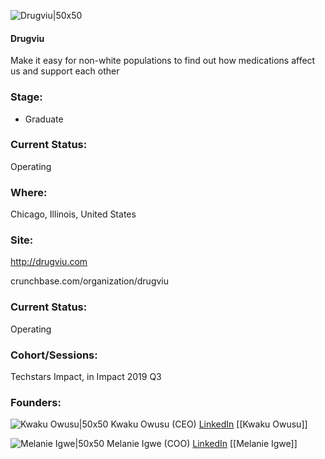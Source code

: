 

![Drugviu|50x50](https://apimg.techstars.com/connect/images/image_files/600f0ab96a498b0008000094/original/drugviu.jpg)

#### Drugviu
Make it easy for non-white populations to find out how medications affect us and support each other

### Stage: 
 - Graduate 

### Current Status: 
Operating

### Where:
Chicago, Illinois, United States

### Site:
http://drugviu.com



crunchbase.com/organization/drugviu

### Current Status: 
Operating

### Cohort/Sessions: 
Techstars Impact, in Impact 2019 Q3

### Founders: 

![Kwaku Owusu|50x50](https://apimg.techstars.com/connect/images/image_files/5dace80534a60d317b00002e/original/L1010198_%283%29.jpg) Kwaku Owusu (CEO) [LinkedIn](https://linkedin.com/in/kwaku-owusu) [[Kwaku Owusu]]

![Melanie Igwe|50x50](http://s3.amazonaws.com/ts-accel-connect-uploads/images/image_files/5d2203b7a36c114d4e000024/original/Melanie_Igwe_Photo_1-2.jpg) Melanie Igwe (COO) [LinkedIn](https://linkedin.com/in/melanie-igwe-29ab2b131) [[Melanie Igwe]]


